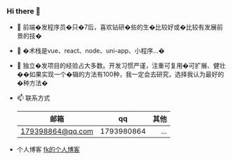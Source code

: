 ### Hi there 👋

- 🔭 前端�发程序员�只�7后，喜欢钻研�些的生�比较好或�比较有发展前景的技�

- 🌱 �术栈是vue、react、node、uni-app、小程序…�

- 🤔 独立�发项目的经验占大多数。开发习惯严谨，注重可复用�可扩展、健壮��如果实现一个�辑的方法有100种，我一定会去研究，选择我认为最好的�种方法�

- 📫 联系方式

  | 邮箱             | qq         | 其他 |
  | ---------------- | ---------- | ---: |
  | 179398864@qq.com | 1793980864 |  ... |

- 个人博客 [fk的个人博客](http://fang-kang.gitee.io/blog)

